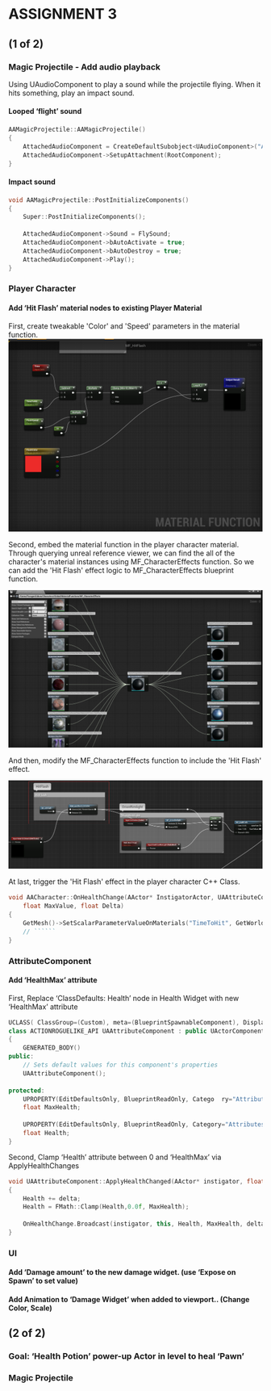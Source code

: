 ﻿# ASSIGNMENT 3

## (1 of 2)

### Magic Projectile - Add audio playback

Using UAudioComponent to play a sound while the projectile flying. When it hits something, play an impact sound.

#### Looped ‘flight’ sound

```c++
AAMagicProjectile::AAMagicProjectile()
{
    AttachedAudioComponent = CreateDefaultSubobject<UAudioComponent>("AttachedAudioComponent");
    AttachedAudioComponent->SetupAttachment(RootComponent);
}
```

#### Impact sound

```c++
void AAMagicProjectile::PostInitializeComponents()
{
    Super::PostInitializeComponents();
  
    AttachedAudioComponent->Sound = FlySound;
    AttachedAudioComponent->bAutoActivate = true;
    AttachedAudioComponent->bAutoDestroy = true;
    AttachedAudioComponent->Play();
}
```

### Player Character

#### Add ‘Hit Flash’ material nodes to existing Player Material

First, create tweakable 'Color' and 'Speed' parameters in the material function.
![a3_flashMF.png](_pics/a3_flashMF.png)

Second, embed the material function in the player character material. Through querying unreal reference viewer, we can find the all of the character's material instances using MF_CharacterEffects function. So we can add the 'Hit Flash' effect logic to MF_CharacterEffects blueprint function.

![MF_CharacterEffects Reference](_pics/a3_MF_CharacterEffects.png)

And then, modify the MF_CharacterEffects function to include the 'Hit Flash' effect.

![Embed Hitflash function](_pics/a3_embed_hitflash.png)

At last, trigger the 'Hit Flash' effect in the player character C++ Class.

```c++
void AACharacter::OnHealthChange(AActor* InstigatorActor, UAAttributeComponent* OwningComp, float NewValue,
	float MaxValue, float Delta)
{
	GetMesh()->SetScalarParameterValueOnMaterials("TimeToHit", GetWorld()->GetTimeSeconds());
    // ``````
}
```

### AttributeComponent

#### Add ‘HealthMax’ attribute

First, Replace ‘ClassDefaults: Health’ node in Health Widget with new ‘HealthMax’ attribute
```c++
UCLASS( ClassGroup=(Custom), meta=(BlueprintSpawnableComponent), DisplayName="Attribute Component")
class ACTIONROGUELIKE_API UAAttributeComponent : public UActorComponent
{
    GENERATED_BODY()
public:	
    // Sets default values for this component's properties
    UAAttributeComponent();

protected:
    UPROPERTY(EditDefaultsOnly, BlueprintReadOnly, Catego  ry="Attributes")
    float MaxHealth;
    
    UPROPERTY(EditDefaultsOnly, BlueprintReadOnly, Category="Attributes")
    float Health;
}
```
Second, Clamp ‘Health’ attribute between 0 and ‘HealthMax’ via ApplyHealthChanges
```c++
void UAAttributeComponent::ApplyHealthChanged(AActor* instigator, float delta)
{
    Health += delta;
    Health = FMath::Clamp(Health,0.0f, MaxHealth);
    
    OnHealthChange.Broadcast(instigator, this, Health, MaxHealth, delta);
}
```

### UI

#### Add ‘Damage amount’ to the new damage widget. (use ‘Expose on Spawn’ to set value)



#### Add Animation to ‘Damage Widget’ when added to viewport.. (Change Color, Scale)

## (2 of 2)

### Goal: ‘Health Potion’ power-up Actor in level to heal ‘Pawn’

### Magic Projectile
